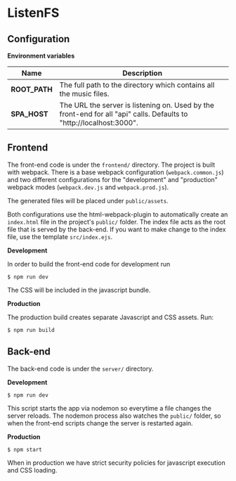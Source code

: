 # ListenFS

## Configuration

__Environment variables__

Name | Description
---- | ------------
__ROOT_PATH__ | The full path to the directory which contains all the music files.
__SPA_HOST__ | The URL the server is listening on. Used by the front-end for all "api" calls. Defaults to "http://localhost:3000".

## Frontend

The front-end code is under the `frontend/` directory. The project is built with webpack. There is a base webpack configuration (`webpack.common.js`) and two different configurations for the "development" and "production" webpack modes (`webpack.dev.js` and `webpack.prod.js`).

The generated files will be placed under `public/assets`.

Both configurations use the html-webpack-plugin to automatically create an `index.html` file in the project's `public/` folder. The index file acts as the root file that is served by the back-end. If you want to make change to the index file, use the template `src/index.ejs`.

__Development__

In order to build the front-end code for development run

```
$ npm run dev
```

The CSS will be included in the javascript bundle.

__Production__

The production build creates separate Javascript and CSS assets. Run:

```
$ npm run build
```

## Back-end

The back-end code is under the `server/` directory.

__Development__

```
$ npm run dev
```

This script starts the app via nodemon so everytime a file changes the server reloads. The nodemon process also watches the `public/` folder, so when the front-end scripts change the server is restarted again.

__Production__

```
$ npm start
```

When in production we have strict security policies for javascript execution and CSS loading.